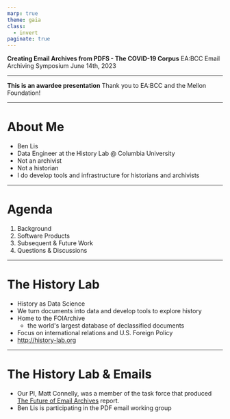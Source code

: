 ```yaml
---
marp: true
theme: gaia
class:
  - invert
paginate: true
---
```

<!-- _class: lead -->
**Creating Email Archives from PDFS - The COVID-19 Corpus**
EA:BCC Email Archiving Symposium
June 14th, 2023

---
<!-- _class: lead -->
**This is an awardee presentation**
Thank you to EA:BCC and the Mellon Foundation!

---
# About Me
* Ben Lis 
* Data Engineer at the History Lab @ Columbia University
* Not an archivist
* Not a historian
* I do develop tools and infrastructure for historians and archivists
---
# Agenda
1. Background
2. Software Products
3. Subsequent & Future Work
4. Questions & Discussions 
---
# The History Lab
* History as Data Science
* We turn documents into data and develop tools to explore history
* Home to the FOIArchive 
  * the world's largest database of declassified documents
* Focus on international relations and U.S. Foreign Policy
* http://history-lab.org
---
# The History Lab & Emails
* Our PI, Matt Connelly, was a member of the task force that produced [The Future of Email Archives](https://www.clir.org/pubs/reports/pub175/) report.
* Ben Lis is participating in the PDF email working group 

